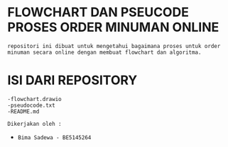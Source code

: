 # FLOWCHART DAN PSEUCODE PROSES ORDER MINUMAN ONLINE
    repositori ini dibuat untuk mengetahui bagaimana proses untuk order minuman secara online dengan membuat flowchart dan algoritma.

 # ISI DARI REPOSITORY

    -flowchart.drawio
    -pseudocode.txt
    -README.md 

    Dikerjakan oleh :
- `Bima Sadewa - BE5145264`